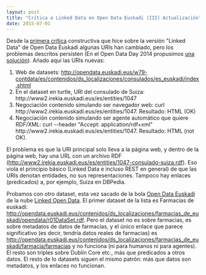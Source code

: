 ```yaml
---
layout: post
title: "Crítica a Linked Data en Open Data Euskadi (III) Actualización"
date: 2015-07-01
---
```


Desde la <a href="http://wp.me/pEIjo-9p">primera crítica</a> constructiva que hice sobre la versión "Linked Data" de Open Data Euskadi algunas URIs han cambiado, pero los problemas descritos persisten (En el Open Data Day 2014 propusimos <a href="https://mikeleganaaranguren.wordpress.com/2014/02/26/critica-a-linked-data-en-open-data-euskadi-ii-solucion/">una solución</a>). Añado aquí las URIs nuevas:

<ol>
	<li>Web de datasets: <a href="http://opendata.euskadi.eus/w79-contdata/es/contenidos/ds_localizaciones/consulados/es_euskadi/index.shtml">http://opendata.euskadi.eus/w79-contdata/es/contenidos/ds_localizaciones/consulados/es_euskadi/index.shtml</a></li>
	<li>En el dataset en turtle, URI del consulado de Suiza: http://www2.irekia.euskadi.eus/es/entities/1047</li>
	<li>Negociación contenido simulando ser navegador web: curl http://www2.irekia.euskadi.eus/es/entities/1047. Resultado: HTML (OK)</li>
        <li>Negociación contenido simulando ser agente automático que quiere RDF/XML: curl --header "Accept: application/rdf+xml" http://www2.irekia.euskadi.eus/es/entities/1047. Resultado: HTML (not OK). </li>
</ol>

El problema es que la URI principal solo lleva a la página web, y dentro de la página web, hay una URL con un archivo RDF (http://www2.irekia.euskadi.eus/es/entities/1047-consulado-suiza.rdf). Eso viola el principio básico (Linked Data e incluso REST en general) de que las URIs denotan entidades, no sus representaciones. Tampoco hay enlaces (predicados) a, por ejemplo, Suiza en DBPedia.

Probamos con otro dataset, esta vez sacado de la bola <a href="http://datahub.io/dataset/open-data-euskadi">Open Data Euskadi</a> de la nube <a href="http://lod-cloud.net/versions/2014-08-30/lod-cloud_colored.svg">Linked Open Data</a>. El primer dataset de la lista es Farmacias de euskadi: http://opendata.euskadi.eus/contenidos/ds_localizaciones/farmacias_de_euskadi/opendata/r01DataSet.rdf. Pero el dataset no es sobre farmacias, es sobre metadatos de datos de farmacias, y el único enlace que parece significativo (es decir, tendría datos reales de farmacias) es http://opendata.euskadi.eus/contenidos/ds_localizaciones/farmacias_de_euskadi/farmacia/farmacias y no funciona (ni para humanos ni para agentes). El resto son triples sobre Dublin Core etc., más que predicados a otros datos. El resto de lo datasets siguen el mismo patrón: más que datos son metadatos, y los enlaces no funcionan.



 




